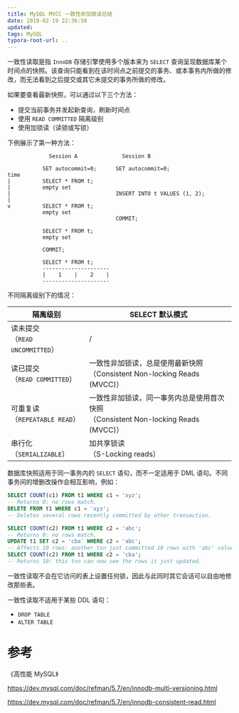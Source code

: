 ```yaml
---
title: MySQL MVCC 一致性非加锁读总结
date: 2019-02-19 22:36:58
updated:
tags: MySQL
typora-root-url: ..
---
```


一致性读取是指 `InnoDB` 存储引擎使用多个版本来为 `SELECT` 查询呈现数据库某个时间点的快照。该查询只能看到在该时间点之前提交的事务、或本事务内所做的修改，而无法看到之后提交或其它未提交的事务所做的修改。

如果要查看最新快照，可以通过以下三个方法：

* 提交当前事务并发起新查询，刷新时间点
* 使用 `READ COMMITTED` 隔离级别
* 使用加锁读（读锁或写锁）

下例展示了第一种方法：

```
             Session A              Session B

           SET autocommit=0;      SET autocommit=0;
time
|          SELECT * FROM t;
|          empty set
|                                 INSERT INTO t VALUES (1, 2);
|
v          SELECT * FROM t;
           empty set
                                  COMMIT;

           SELECT * FROM t;
           empty set

           COMMIT;

           SELECT * FROM t;
           ---------------------
           |    1    |    2    |
           ---------------------
```

不同隔离级别下的情况：

| 隔离级别                            | SELECT 默认模式                                              |
| ----------------------------------- | ------------------------------------------------------------ |
| 读未提交<br/>（`READ UNCOMMITTED`） | /                                                            |
| 读已提交<br/>（`READ COMMITTED`）   | 一致性非加锁读，总是使用最新快照<br/>（Consistent Non-locking Reads (MVCC)） |
| 可重复读<br/>（`REPEATABLE READ`）  | 一致性非加锁读，同一事务内总是使用首次快照<br/>（Consistent Non-locking Reads (MVCC)） |
| 串行化<br/>（`SERIALIZABLE`）       | 加共享锁读<br/>（S-Locking reads）                           |

数据库快照适用于同一事务内的 `SELECT` 语句，而不一定适用于 DML 语句。不同事务间的增删改操作会相互影响，例如：

```sql
SELECT COUNT(c1) FROM t1 WHERE c1 = 'xyz';
-- Returns 0: no rows match.
DELETE FROM t1 WHERE c1 = 'xyz';
-- Deletes several rows recently committed by other transaction.

SELECT COUNT(c2) FROM t1 WHERE c2 = 'abc';
-- Returns 0: no rows match.
UPDATE t1 SET c2 = 'cba' WHERE c2 = 'abc';
-- Affects 10 rows: another txn just committed 10 rows with 'abc' values.
SELECT COUNT(c2) FROM t1 WHERE c2 = 'cba';
-- Returns 10: this txn can now see the rows it just updated.
```

一致性读取不会在它访问的表上设置任何锁，因此与此同时其它会话可以自由地修改那些表。

一致性读取不适用于某些 DDL 语句：

* `DROP TABLE`
* `ALTER TABLE`

# 参考

《高性能 MySQL》

https://dev.mysql.com/doc/refman/5.7/en/innodb-multi-versioning.html

https://dev.mysql.com/doc/refman/5.7/en/innodb-consistent-read.html